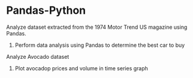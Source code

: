 # Pandas-Python

Analyze dataset extracted from the 1974 Motor Trend US magazine using Pandas. 

1. Perform data analysis using Pandas to determine the best car to buy 

Analyze Avocado dataset

1. Plot avocadop prices and volume in time series graph
